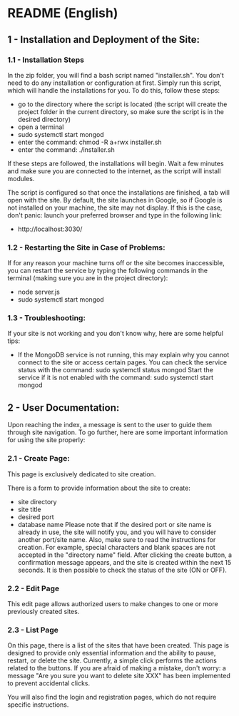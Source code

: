 # README (English)

## 1 - Installation and Deployment of the Site:

### 1.1 - Installation Steps
In the zip folder, you will find a bash script named "installer.sh". You don't need to do any installation or configuration at first. Simply run this script, which will handle the installations for you. To do this, follow these steps:
  - go to the directory where the script is located (the script will create the project folder in the current directory, so make sure the script is in the desired directory)
  - open a terminal
  - sudo systemctl start mongod
  - enter the command: chmod -R a+rwx installer.sh
  - enter the command: ./installer.sh

If these steps are followed, the installations will begin. Wait a few minutes and make sure you are connected to the internet, as the script will install modules.

The script is configured so that once the installations are finished, a tab will open with the site. By default, the site launches in Google, so if Google is not installed on your machine, the site may not display. If this is the case, don't panic: launch your preferred browser and type in the following link:
  - http://localhost:3030/

### 1.2 - Restarting the Site in Case of Problems:

If for any reason your machine turns off or the site becomes inaccessible, you can restart the service by typing the following commands in the terminal (making sure you are in the project directory):
  - node server.js
  - sudo systemctl start mongod

### 1.3 - Troubleshooting:
If your site is not working and you don't know why, here are some helpful tips:

- If the MongoDB service is not running, this may explain why you cannot connect to the site or access certain pages. You can check the service status with the command: sudo systemctl status mongod
Start the service if it is not enabled with the command: sudo systemctl start mongod

## 2 - User Documentation:

Upon reaching the index, a message is sent to the user to guide them through site navigation. To go further, here are some important information for using the site properly:

### 2.1 - Create Page:

This page is exclusively dedicated to site creation.

There is a form to provide information about the site to create:

- site directory
- site title
- desired port
- database name
Please note that if the desired port or site name is already in use, the site will notify you, and you will have to consider another port/site name. Also, make sure to read the instructions for creation. For example, special characters and blank spaces are not accepted in the "directory name" field.
After clicking the create button, a confirmation message appears, and the site is created within the next 15 seconds. It is then possible to check the status of the site (ON or OFF).

### 2.2 - Edit Page
This edit page allows authorized users to make changes to one or more previously created sites.

### 2.3 - List Page
On this page, there is a list of the sites that have been created. This page is designed to provide only essential information and the ability to pause, restart, or delete the site. Currently, a simple click performs the actions related to the buttons. If you are afraid of making a mistake, don't worry: a message "Are you sure you want to delete site XXX" has been implemented to prevent accidental clicks.

You will also find the login and registration pages, which do not require specific instructions.